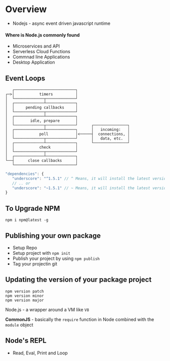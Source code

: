 # Overview
- Nodejs - async event driven javascript runtime

#### Where is Node.js commonly found
- Microservices and API
- Serverless Cloud Functions
- Commnad line Applications
- Desktop Application

## Event Loops

```
   ┌───────────────────────────┐
┌─>│           timers          │
│  └─────────────┬─────────────┘
│  ┌─────────────┴─────────────┐
│  │     pending callbacks     │
│  └─────────────┬─────────────┘
│  ┌─────────────┴─────────────┐
│  │       idle, prepare       │
│  └─────────────┬─────────────┘      ┌───────────────┐
│  ┌─────────────┴─────────────┐      │   incoming:   │
│  │           poll            │<─────┤  connections, │
│  └─────────────┬─────────────┘      │   data, etc.  │
│  ┌─────────────┴─────────────┐      └───────────────┘
│  │           check           │
│  └─────────────┬─────────────┘
│  ┌─────────────┴─────────────┐
└──┤      close callbacks      │
   └───────────────────────────┘
```

```js
"dependencies": {
   "underscore": "^1.5.1" // ^ Means, it will install the latest version of the major release
   // .. or
   "underscore": "~1.5.1" // ~ Means, it will install the latest version of the minor release
}

```

## To Upgrade NPM
```
npm i npm@latest -g
```

## Publishing your own package
- Setup Repo
- Setup project with `npm init`
- Publish your project by using `npm publish`
- Tag your projectin git

## Updating the version of your package project
```
npm version patch
npm version minor
npm version major
```
Node.js - a wrapper around a VM like `V8`

**CommonJS** - basically the `require` function in Node combined with the `module` object

## Node's REPL
- Read, Eval, Print and Loop

